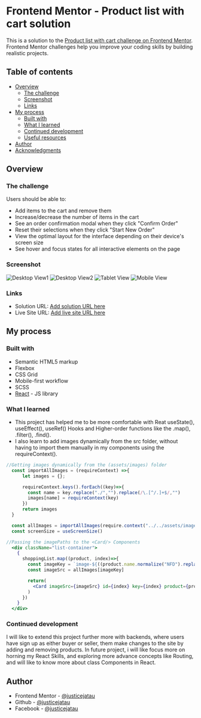 # Frontend Mentor - Product list with cart solution

This is a solution to the [Product list with cart challenge on Frontend Mentor](https://www.frontendmentor.io/challenges/product-list-with-cart-5MmqLVAp_d). Frontend Mentor challenges help you improve your coding skills by building realistic projects. 

## Table of contents

- [Overview](#overview)
  - [The challenge](#the-challenge)
  - [Screenshot](#screenshot)
  - [Links](#links)
- [My process](#my-process)
  - [Built with](#built-with)
  - [What I learned](#what-i-learned)
  - [Continued development](#continued-development)
  - [Useful resources](#useful-resources)
- [Author](#author)
- [Acknowledgments](#acknowledgments)

## Overview

### The challenge

Users should be able to:

- Add items to the cart and remove them
- Increase/decrease the number of items in the cart
- See an order confirmation modal when they click "Confirm Order"
- Reset their selections when they click "Start New Order"
- View the optimal layout for the interface depending on their device's screen size
- See hover and focus states for all interactive elements on the page

### Screenshot

![Desktop View1](./public/screenshots/screenshot4.jpeg)
![Desktop View2](./public/screenshots/screenshot1.jpeg)
![Tablet View](./public/screenshots/screenshot2.jpeg)
![Mobile View](./public/screenshots/screenshot3.jpeg)

### Links

- Solution URL: [Add solution URL here](https://www.frontendmentor.io/solutions/responsive-product-list-with-cart-using-css-grid-react-scss-86dSRkyNG_)
- Live Site URL: [Add live site URL here](https://productlistwithcart-react.netlify.app/)

## My process

### Built with

- Semantic HTML5 markup
- Flexbox
- CSS Grid
- Mobile-first workflow
- SCSS
- [React](https://reactjs.org/) - JS library

### What I learned

- This project has helped me to be more comfortable with Reat useState(), useEffect(), useRef() Hooks and Higher-order functions like the .map(), .filter(), .find().
- I also learn to add images dynamically from the src folder, without having to import them manually in my components using the requireContext().

```js
//Getting images dynamically from the (assets/images) folder
  const importAllImages = (requireContext) =>{
      let images = {};

      requireContext.keys().forEach((key)=>{
        const name = key.replace("./","").replace(/\.[^/.]+$/,"")
        images[name] = requireContext(key)
      })
      return images
  }

  const allImages = importAllImages(require.context("../../assets/images", false, /\.(jpg)$/))
  const screenSize = useScreenSize()
```
```jsx
//Passing the imagePaths to the <Card/> Components
  <div className="list-container">
    {
      shoppingList.map((product, index)=>{
        const imageKey = `image-${((product.name.normalize("NFD").replace(/[\u0300-\u036f]/g, "")).toLowerCase()).replace(" ","-")}-${screenSize}`
        const imageSrc = allImages[imageKey]

        return(
          <Card imageSrc={imageSrc} id={index} key={index} product={product} handleAddToCart={handleAddToCart}/>
        )
      })
    }
  </div>
```

### Continued development

I will like to extend this project further more with backends, where users have sign up as either buyer or seller, them make changes to the site by adding and removing products.
In future project, i will like focus more on horning my React Skills, and exploring more advance concepts like Routing, and will like to know more about class Components in React.

## Author

- Frontend Mentor - [@justicejatau](https://www.frontendmentor.io/profile/JusticeJatau)
- Github - [@justicejatau](https://github.com/JusticeJatau/)
- Facebook - [@justicejatau](https://web.facebook.com/jatau.justice)
